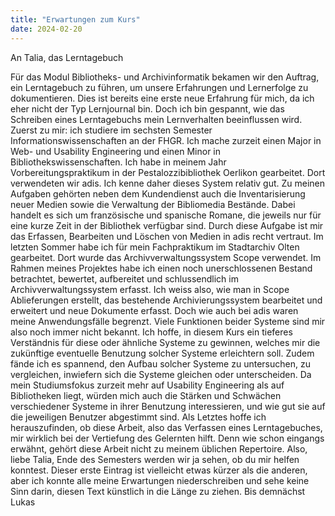 ```yaml
---
title: "Erwartungen zum Kurs"
date: 2024-02-20
---
```


An Talia, das Lerntagebuch

Für das Modul Bibliotheks- und Archivinformatik bekamen wir den Auftrag, ein Lerntagebuch zu führen, um unsere Erfahrungen und Lernerfolge zu dokumentieren. Dies ist bereits eine erste neue Erfahrung für mich, da ich eher nicht der Typ Lernjournal bin. Doch ich bin gespannt, wie das Schreiben eines Lerntagebuchs mein Lernverhalten beeinflussen wird.
Zuerst zu mir: ich studiere im sechsten Semester Informationswissenschaften an der FHGR. Ich mache zurzeit einen Major in Web- und Usability Engineering und einen Minor in Bibliothekswissenschaften. 
Ich habe in meinem Jahr Vorbereitungspraktikum in der Pestalozzibibliothek Oerlikon gearbeitet. Dort verwendeten wir adis. Ich kenne daher dieses System relativ gut. Zu meinen Aufgaben gehörten neben dem Kundendienst auch die Inventarisierung neuer Medien sowie die Verwaltung der Bibliomedia Bestände. Dabei handelt es sich um französische und spanische Romane, die jeweils nur für eine kurze Zeit in der Bibliothek verfügbar sind. Durch diese Aufgabe ist mir das Erfassen, Bearbeiten und Löschen von Medien in adis recht vertraut.
Im letzten Sommer habe ich für mein Fachpraktikum im Stadtarchiv Olten gearbeitet. Dort wurde das Archivverwaltungssystem Scope verwendet. Im Rahmen meines Projektes habe ich einen noch unerschlossenen Bestand betrachtet, bewertet, aufbereitet und schlussendlich im Archivverwaltungssystem erfasst.  Ich weiss also, wie man in Scope Ablieferungen erstellt, das bestehende Archivierungssystem bearbeitet und erweitert und neue Dokumente erfasst. Doch wie auch bei adis waren meine Anwendungsfälle begrenzt. Viele Funktionen beider Systeme sind mir also noch immer nicht bekannt. Ich hoffe, in diesem Kurs ein tieferes Verständnis für diese oder ähnliche Systeme zu gewinnen, welches mir die zukünftige eventuelle Benutzung solcher Systeme erleichtern soll. Zudem fände ich es spannend, den Aufbau solcher Systeme zu untersuchen, zu vergleichen, inwiefern sich die Systeme gleichen oder unterscheiden. Da mein Studiumsfokus zurzeit mehr auf Usability Engineering als auf Bibliotheken liegt, würden mich auch die Stärken und Schwächen verschiedener Systeme in ihrer Benutzung interessieren, und wie gut sie auf die jeweiligen Benutzer abgestimmt sind.
Als Letztes hoffe ich herauszufinden, ob diese Arbeit, also das Verfassen eines Lerntagebuches, mir wirklich bei der Vertiefung des Gelernten hilft. Denn wie schon eingangs erwähnt, gehört diese Arbeit nicht zu meinem üblichen Repertoire. Also, liebe Talia, Ende des Semesters werden wir ja sehen, ob du mir helfen konntest. Dieser erste Eintrag ist vielleicht etwas kürzer als die anderen, aber ich konnte alle meine Erwartungen niederschreiben und sehe keine Sinn darin, diesen Text künstlich in die Länge zu ziehen.
Bis demnächst
Lukas


